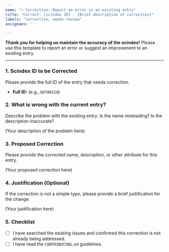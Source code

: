 ```yaml
---
name: "✍️ Correction: Report an error in an existing entry"
title: "Correct: [scindex ID] - [Brief description of correction]"
labels: "correction, needs-review"
assignees: ''

---
```


**Thank you for helping us maintain the accuracy of the scindex!** Please use this template to report an error or suggest an improvement to an existing entry.

---

### 1. Scindex ID to be Corrected

Please provide the full ID of the entry that needs correction.

- **Full ID:** (e.g., `DATA0120`)

### 2. What is wrong with the current entry?

Describe the problem with the existing entry. Is the name misleading? Is the description inaccurate?

(Your description of the problem here)

### 3. Proposed Correction

Please provide the corrected name, description, or other attribute for this entry.

(Your proposed correction here)

### 4. Justification (Optional)

If the correction is not a simple typo, please provide a brief justification for the change.

(Your justification here)

### 5. Checklist
- [ ] I have searched the existing issues and confirmed this correction is not already being addressed.
- [ ] I have read the `CONTRIBUTING.md` guidelines.